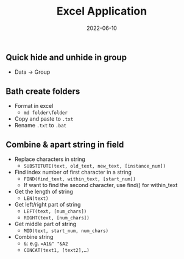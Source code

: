 ﻿---
title: Excel Application
date: 2022-06-10
update: 2022-06-15
categories: 
- Tools
- Office
tags: Excel
description: 
---

## Quick hide and unhide in group

- Data -> Group

## Bath create folders

- Format in excel
    - `md folder\folder`
- Copy and paste to `.txt`
- Rename `.txt` to `.bat`

## Combine & apart string in field

- Replace characters in string
    - `SUBSTITUTE(text, old_text, new_text, [instance_num])`
- Find index number of first character in a string
    - `FIND(find_text, within_text, [start_num])`
    - If want to find the second character, use find() for within_text
- Get the length of string
    - `LEN(text)`
- Get left/right part of string
    - `LEFT(text, [num_chars])`
    - `RIGHT(text, [num_chars])`
- Get middle part of string 
    - `MID(text, start_num, num_chars)`
- Combine string
    - `&`: e.g. `=A1&" "&A2`
    - `CONCAT(text1, [text2],…)`